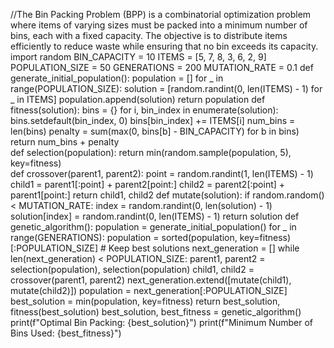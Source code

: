 //The Bin Packing Problem (BPP) is a combinatorial optimization problem where items of varying sizes must be packed into a minimum number of bins, each with a fixed capacity. The objective is to distribute items efficiently to reduce waste while ensuring that no bin exceeds its capacity.
import random
BIN_CAPACITY = 10
ITEMS = [5, 7, 8, 3, 6, 2, 9]  
POPULATION_SIZE = 50
GENERATIONS = 200
MUTATION_RATE = 0.1
def generate_initial_population():
    population = []
    for _ in range(POPULATION_SIZE):
        solution = [random.randint(0, len(ITEMS) - 1) for _ in ITEMS] 
        population.append(solution)
    return population
def fitness(solution):
    bins = {}
    for i, bin_index in enumerate(solution):
        bins.setdefault(bin_index, 0)
        bins[bin_index] += ITEMS[i]
    num_bins = len(bins)
    penalty = sum(max(0, bins[b] - BIN_CAPACITY) for b in bins)  
    return num_bins + penalty  
def selection(population):
    return min(random.sample(population, 5), key=fitness)  
def crossover(parent1, parent2):
    point = random.randint(1, len(ITEMS) - 1)
    child1 = parent1[:point] + parent2[point:]
    child2 = parent2[:point] + parent1[point:]
    return child1, child2
def mutate(solution):
    if random.random() < MUTATION_RATE:
        index = random.randint(0, len(solution) - 1)
        solution[index] = random.randint(0, len(ITEMS) - 1)
    return solution
def genetic_algorithm():
    population = generate_initial_population()
    for _ in range(GENERATIONS):
        population = sorted(population, key=fitness)[:POPULATION_SIZE]  # Keep best solutions
        next_generation = []
        while len(next_generation) < POPULATION_SIZE:
            parent1, parent2 = selection(population), selection(population)
            child1, child2 = crossover(parent1, parent2)
            next_generation.extend([mutate(child1), mutate(child2)])
        population = next_generation[:POPULATION_SIZE]
    best_solution = min(population, key=fitness)
    return best_solution, fitness(best_solution)
best_solution, best_fitness = genetic_algorithm()
print(f"Optimal Bin Packing: {best_solution}")
print(f"Minimum Number of Bins Used: {best_fitness}")


